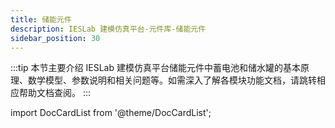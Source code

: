```yaml
---
title: 储能元件
description: IESLab 建模仿真平台-元件库-储能元件
sidebar_position: 30
---
```


:::tip
本节主要介绍 IESLab 建模仿真平台储能元件中蓄电池和储水罐的基本原理、数学模型、参数说明和相关问题等。如需深入了解各模块功能文档，请跳转相应帮助文档查阅。
:::

import DocCardList from '@theme/DocCardList';

<DocCardList />